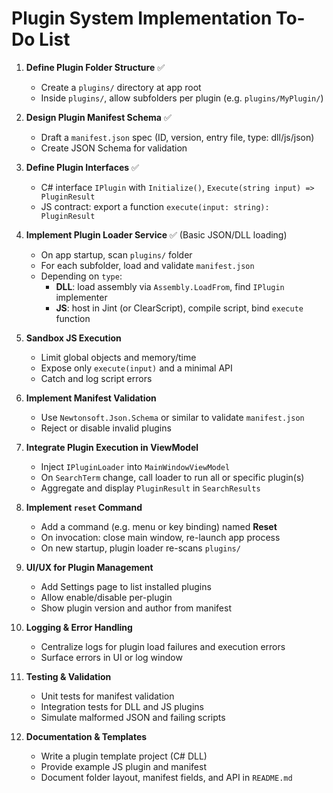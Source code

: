 # Plugin System Implementation To-Do List

1. **Define Plugin Folder Structure** ✅
   - Create a `plugins/` directory at app root
   - Inside `plugins/`, allow subfolders per plugin (e.g. `plugins/MyPlugin/`)

2. **Design Plugin Manifest Schema** ✅
   - Draft a `manifest.json` spec (ID, version, entry file, type: dll/js/json)
   - Create JSON Schema for validation

3. **Define Plugin Interfaces** ✅
   - C# interface `IPlugin` with `Initialize()`, `Execute(string input) => PluginResult`
   - JS contract: export a function `execute(input: string): PluginResult`

4. **Implement Plugin Loader Service** ✅ (Basic JSON/DLL loading)
   - On app startup, scan `plugins/` folder
   - For each subfolder, load and validate `manifest.json`
   - Depending on `type`:
     - **DLL**: load assembly via `Assembly.LoadFrom`, find `IPlugin` implementer
     - **JS**: host in Jint (or ClearScript), compile script, bind `execute` function

5. **Sandbox JS Execution**
   - Limit global objects and memory/time
   - Expose only `execute(input)` and a minimal API
   - Catch and log script errors

6. **Implement Manifest Validation**
   - Use `Newtonsoft.Json.Schema` or similar to validate `manifest.json`
   - Reject or disable invalid plugins

7. **Integrate Plugin Execution in ViewModel**
   - Inject `IPluginLoader` into `MainWindowViewModel`
   - On `SearchTerm` change, call loader to run all or specific plugin(s)
   - Aggregate and display `PluginResult` in `SearchResults`

8. **Implement `reset` Command**
   - Add a command (e.g. menu or key binding) named **Reset**
   - On invocation: close main window, re-launch app process
   - On new startup, plugin loader re-scans `plugins/`

9. **UI/UX for Plugin Management**
   - Add Settings page to list installed plugins
   - Allow enable/disable per-plugin
   - Show plugin version and author from manifest

10. **Logging & Error Handling**
    - Centralize logs for plugin load failures and execution errors
    - Surface errors in UI or log window

11. **Testing & Validation**
    - Unit tests for manifest validation
    - Integration tests for DLL and JS plugins
    - Simulate malformed JSON and failing scripts

12. **Documentation & Templates**
    - Write a plugin template project (C# DLL)
    - Provide example JS plugin and manifest
    - Document folder layout, manifest fields, and API in `README.md`
